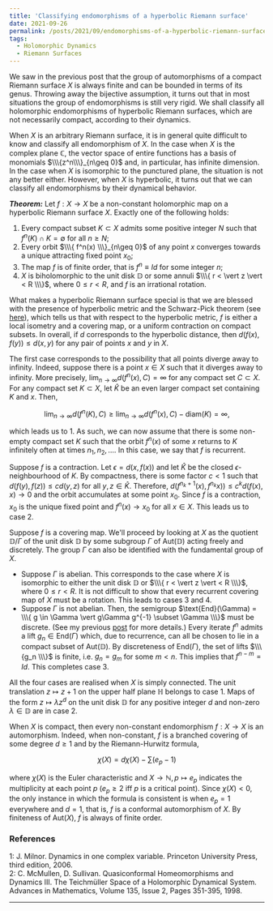 ```yaml
---
title: 'Classifying endomorphisms of a hyperbolic Riemann surface'
date: 2021-09-26
permalink: /posts/2021/09/endomorphisms-of-a-hyperbolic-riemann-surface
tags:
  - Holomorphic Dynamics
  - Riemann Surfaces
---
```


We saw in the previous post that the group of automorphisms of a compact Riemann surface $X$ is always finite and can be bounded in terms of its genus. Throwing away the bijective assumption, it turns out that in most situations the group of endomorphisms is still very rigid. We shall classify all holomorphic endomorphisms of hyperbolic Riemann surfaces, which are not necessarily compact, according to their dynamics.

When $X$ is an arbitrary Riemann surface, it is in general quite difficult to know and classify all endomorphism of $X$. In the case when $X$ is the complex plane $\mathbb{C}$, the vector space of entire functions has a basis of monomials $\\\{z^n\\\}_{n\geq 0}$ and, in particular, has infinite dimension. In the case when $X$ is isomorphic to the punctured plane, the situation is not any better either. However, when $X$ is hyperbolic, it turns out that we can classify all endomorphisms by their dynamical behavior.

**_Theorem:_** Let $f: X\to X$ be a non-constant holomorphic map on a hyperbolic Riemann surface $X$. Exactly one of the following holds:
1. Every compact subset $K \subset X$ admits some positive integer $N$ such that $f^n(K) \cap K = \emptyset$ for all $n\geq N$;
2. Every orbit $\\\{ f^n(x) \\\}_{n\geq 0}$ of any point $x$ converges towards a unique attracting fixed point $x_0$;
3. The map $f$ is of finite order, that is $f^n \equiv Id$ for some integer $n$;
4. $X$ is biholomorphic to the unit disk $\mathbb{D}$ or some annuli $\\\{ r < \vert z \vert < R \\\}$, where $0\leq r < R$, and $f$ is an irrational rotation.

What makes a hyperbolic Riemann surface special is that we are blessed with the presence of hyperbolic metric and the Schwarz-Pick theorem (see [here](/posts/2020/07/conformal_metrics/)), which tells us that with respect to the hyperbolic metric, $f$ is either a local isometry and a covering map, or a uniform contraction on compact subsets. In overall, if $d$ corresponds to the hyperbolic distance, then $d(f(x),f(y)) \leq d(x,y)$ for any pair of points $x$ and $y$ in $X$.

The first case corresponds to the possibility that all points diverge away to infinity. Indeed, suppose there is a point $x \in X$ such that it diverges away to infinity. More precisely, $\lim_{n\to \infty} d(f^n(x), C) = \infty$ for any compact set $C \subset X$. For any compact set $K \subset X$, let $\hat{K}$ be an even larger compact set containing $K$ and $x$. Then,

$$
\lim_{n\to \infty} d(f^n(K), C) \geq \lim_{n\to \infty} d(f^n(x), C) - \text{diam}(K) = \infty,
$$

which leads us to 1. As such, we can now assume that there is some non-empty compact set $K$ such that the orbit $f^n(x)$ of some $x$ returns to $K$ infinitely often at times $n_1, n_2, \ldots$. In this case, we say that $f$ is recurrent.

Suppose $f$ is a contraction. Let $\epsilon = d(x,f(x))$ and let $\hat{K}$ be the closed $\epsilon$-neighbourhood of $K$. By compactness, there is some factor $c<1$ such that $d(f(y),f(z)) \leq c d(y,z)$ for all $y,z \in \hat{K}$. Therefore, $d(f^{n_k+1}(x),f^{n_k}x)) \leq c^k d(f(x),x) \to 0$ and the orbit accumulates at some point $x_0$. Since $f$ is a contraction, $x_0$ is the unique fixed point and $f^n(x) \to x_0$ for all $x \in X$. This leads us to case 2.

Suppose $f$ is a covering map. We'll proceed by looking at $X$ as the quotient $\mathbb{D}/ \Gamma$ of the unit disk $\mathbb{D}$ by some subgroup $\Gamma$ of $\text{Aut}(\mathbb{D})$ acting freely and discretely. The group $\Gamma$ can also be identified with the fundamental group of $X$.

- Suppose $\Gamma$ is abelian. This corresponds to the case where $X$ is isomorphic to either the unit disk $\mathbb{D}$ or $\\\{ r < \vert z \vert < R \\\}$, where $0\leq r < R$. It is not difficult to show that every recurrent covering map of $X$ must be a rotation. This leads to cases 3 and 4.
- Suppose $\Gamma$ is not abelian. Then, the semigroup $\text{End}(\Gamma) = \\\{ g \in \Gamma \vert g\Gamma g^{-1} \subset \Gamma \\\}$ must be discrete. (See my previous [post](/posts/2021/09/hurwitzs-automorphism-theorem) for more details.) Every iterate $f^n$ admits a lift $g_n \in \text{End}(\Gamma)$ which, due to recurrence, can all be chosen to lie in a compact subset of $\text{Aut}(\mathbb{D})$. By discreteness of $\text{End}(\Gamma)$, the set of lifts $\\\{g_n \\\}$ is finite, i.e. $g_n = g_m$ for some $m<n$. This implies that $f^{n-m} = Id$. This completes case 3.

All the four cases are realised when $X$ is simply connected. The unit translation $z \mapsto z+1$ on the upper half plane $\mathbb{H}$ belongs to case 1. Maps of the form $z\mapsto \lambda z^d$ on the unit disk $\mathbb{D}$ for any positive integer $d$ and non-zero $\lambda \in \mathbb{D}$ are in case 2.

When $X$ is compact, then every non-constant endomorphism $f : X \to X$ is an automorphism. Indeed, when non-constant, $f$ is a branched covering of some degree $d\geq 1$ and by the Riemann-Hurwitz formula,

$$
\chi(X) = d \chi(X) - \sum(e_p - 1)
$$

where $\chi(X)$ is the Euler characteristic and $X \to \mathbb{N}, p \mapsto e_p$ indicates the multiplicity at each point $p$ ($e_p\geq 2$ iff $p$ is a critical point). Since $\chi(X) < 0$, the only instance in which the formula is consistent is when $e_p=1$ everywhere and $d=1$, that is, $f$ is a conformal automorphism of $X$. By finiteness of $\text{Aut}(X)$, $f$ is always of finite order.

### References
<a name="fn1">1</a>: J. Milnor. Dynamics in one complex variable. Princeton University Press, third edition, 2006.   
<a name="fn2">2</a>: C. McMullen, D. Sullivan. Quasiconformal Homeomorphisms and Dynamics III. The Teichmüller Space of a Holomorphic Dynamical System. Advances in Mathematics, Volume 135, Issue 2, Pages 351-395, 1998.

------
